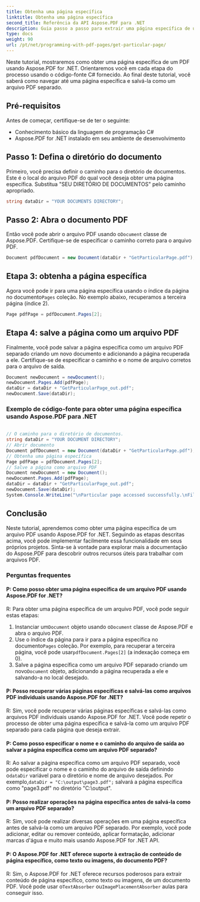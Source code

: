 ```yaml
---
title: Obtenha uma página específica
linktitle: Obtenha uma página específica
second_title: Referência da API Aspose.PDF para .NET
description: Guia passo a passo para extrair uma página específica de um arquivo PDF usando Aspose.PDF for .NET. Fácil de seguir e implementar em seus projetos.
type: docs
weight: 90
url: /pt/net/programming-with-pdf-pages/get-particular-page/
---
```

Neste tutorial, mostraremos como obter uma página específica de um PDF usando Aspose.PDF for .NET. Orientaremos você em cada etapa do processo usando o código-fonte C# fornecido. Ao final deste tutorial, você saberá como navegar até uma página específica e salvá-la como um arquivo PDF separado.

## Pré-requisitos
Antes de começar, certifique-se de ter o seguinte:

- Conhecimento básico da linguagem de programação C#
- Aspose.PDF for .NET instalado em seu ambiente de desenvolvimento

## Passo 1: Defina o diretório do documento
Primeiro, você precisa definir o caminho para o diretório de documentos. Este é o local do arquivo PDF do qual você deseja obter uma página específica. Substitua "SEU DIRETÓRIO DE DOCUMENTOS" pelo caminho apropriado.

```csharp
string dataDir = "YOUR DOCUMENTS DIRECTORY";
```

## Passo 2: Abra o documento PDF
 Então você pode abrir o arquivo PDF usando o`Document` classe de Aspose.PDF. Certifique-se de especificar o caminho correto para o arquivo PDF.

```csharp
Document pdfDocument = new Document(dataDir + "GetParticularPage.pdf");
```

## Etapa 3: obtenha a página específica
 Agora você pode ir para uma página específica usando o índice da página no documento`Pages` coleção. No exemplo abaixo, recuperamos a terceira página (índice 2).

```csharp
Page pdfPage = pdfDocument.Pages[2];
```

## Etapa 4: salve a página como um arquivo PDF
Finalmente, você pode salvar a página específica como um arquivo PDF separado criando um novo documento e adicionando a página recuperada a ele. Certifique-se de especificar o caminho e o nome de arquivo corretos para o arquivo de saída.

```csharp
Document newDocument = newDocument();
newDocument.Pages.Add(pdfPage);
dataDir = dataDir + "GetParticularPage_out.pdf";
newDocument.Save(dataDir);
```

### Exemplo de código-fonte para obter uma página específica usando Aspose.PDF para .NET 

```csharp

// O caminho para o diretório de documentos.
string dataDir = "YOUR DOCUMENT DIRECTORY";
// Abrir documento
Document pdfDocument = new Document(dataDir + "GetParticularPage.pdf");
// Obtenha uma página específica
Page pdfPage = pdfDocument.Pages[2];
// Salve a página como arquivo PDF
Document newDocument = new Document();
newDocument.Pages.Add(pdfPage);
dataDir = dataDir + "GetParticularPage_out.pdf";
newDocument.Save(dataDir);
System.Console.WriteLine("\nParticular page accessed successfully.\nFile saved at " + dataDir);

```

## Conclusão
Neste tutorial, aprendemos como obter uma página específica de um arquivo PDF usando Aspose.PDF for .NET. Seguindo as etapas descritas acima, você pode implementar facilmente essa funcionalidade em seus próprios projetos. Sinta-se à vontade para explorar mais a documentação do Aspose.PDF para descobrir outros recursos úteis para trabalhar com arquivos PDF.

### Perguntas frequentes

#### P: Como posso obter uma página específica de um arquivo PDF usando Aspose.PDF for .NET?

R: Para obter uma página específica de um arquivo PDF, você pode seguir estas etapas:

1.  Instanciar um`Document` objeto usando o`Document` classe de Aspose.PDF e abra o arquivo PDF.
2.  Use o índice da página para ir para a página específica no documento`Pages` coleção. Por exemplo, para recuperar a terceira página, você pode usar`pdfDocument.Pages[2]` (a indexação começa em 0).
3.  Salve a página específica como um arquivo PDF separado criando um novo`Document` objeto, adicionando a página recuperada a ele e salvando-a no local desejado.

#### P: Posso recuperar várias páginas específicas e salvá-las como arquivos PDF individuais usando Aspose.PDF for .NET?

R: Sim, você pode recuperar várias páginas específicas e salvá-las como arquivos PDF individuais usando Aspose.PDF for .NET. Você pode repetir o processo de obter uma página específica e salvá-la como um arquivo PDF separado para cada página que deseja extrair.

#### P: Como posso especificar o nome e o caminho do arquivo de saída ao salvar a página específica como um arquivo PDF separado?

 R: Ao salvar a página específica como um arquivo PDF separado, você pode especificar o nome e o caminho do arquivo de saída definindo o`dataDir` variável para o diretório e nome de arquivo desejados. Por exemplo,`dataDir = "C:\output\page3.pdf";` salvará a página específica como "page3.pdf" no diretório "C:\output".

#### P: Posso realizar operações na página específica antes de salvá-la como um arquivo PDF separado?

R: Sim, você pode realizar diversas operações em uma página específica antes de salvá-la como um arquivo PDF separado. Por exemplo, você pode adicionar, editar ou remover conteúdo, aplicar formatação, adicionar marcas d'água e muito mais usando Aspose.PDF for .NET API.

#### P: O Aspose.PDF for .NET oferece suporte à extração de conteúdo de página específico, como texto ou imagens, do documento PDF?

 R: Sim, o Aspose.PDF for .NET oferece recursos poderosos para extrair conteúdo de página específico, como texto ou imagens, de um documento PDF. Você pode usar o`TextAbsorber` ou`ImagePlacementAbsorber` aulas para conseguir isso.